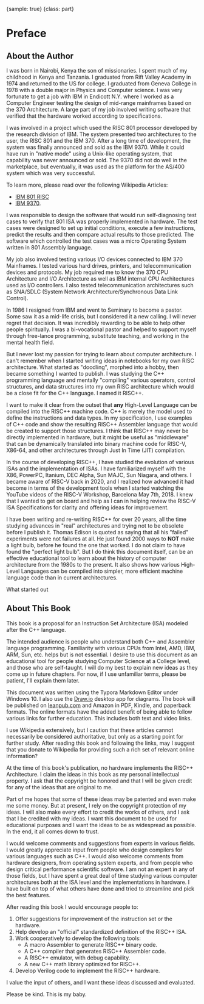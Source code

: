 {sample: true}
{class: part}

# Preface

## About the Author

I was born in Nairobi, Kenya the son of missionaries. I spent much of my childhood in Kenya and Tanzania. I graduated from Rift Valley Academy in 1974 and returned to the US for college. I graduated from Geneva College in 1978 with a double major in Physics and Computer science. I was very fortunate to get a job with IBM in Endicott N.Y. where I worked as a Computer Engineer testing the design of mid-range mainframes based on the 370 Architecture. A large part of my job involved writing software that verified that the hardware worked according to specifications.

I was involved in a project which used the RISC 801 processor developed by the research division of IBM. The system presented two architectures to the user, the RISC 801 and the IBM 370. After a long time of development, the system was finally announced and sold as the IBM 9370. While it could have run in "native mode" using a Unix-like operating system, that capability was never announced or sold. The 9370 did not do well in the marketplace, but eventually, it was used as the platform for the AS/400 system which was very successful.

To learn more, please read over the following Wikipedia Articles:

  * [IBM 801 RISC](https://en.wikipedia.org/wiki/IBM_801)
  * [IBM 9370](https://en.wikipedia.org/wiki/IBM_9370).

I was responsible to design the software that would run self-diagnosing test cases to verify that 801 ISA was properly implemented in hardware. The test cases were designed to set up initial conditions, execute a few instructions, predict the results and then compare actual results to those predicted. The software which controlled the test cases was a micro Operating System written in 801 Assembly language.

My job also involved testing various I/O devices connected to IBM 370 Mainframes. I tested various hard drives, printers, and telecommunication devices and protocols. My job required me to know the 370 CPU Architecture and I/O Architecture as well as IBM internal CPU Architectures used as I/O controllers. I also tested telecommunication architectures such as SNA/SDLC (System Network Architecture/Synchronous Data Link Control).

In 1986 I resigned from IBM and went to Seminary to become a pastor. Some saw it as a mid-life crisis, but I considered it a new calling. I will never regret that decision. It was incredibly rewarding to be able to help other people spiritually. I was a bi-vocational pastor and helped to support myself through free-lance programming, substitute teaching, and working in the mental health field.

But I never lost my passion for trying to learn about computer architecture. I can't remember when I started writing ideas in notebooks for my own RISC architecture. What started as "doodling", morphed into a hobby, then became something I wanted to publish. I was studying the C++ programming language and mentally "compiling" various operators, control structures, and data structures into my own RISC architecture which would be a close fit for the C++ language. I named it RISC++.

I want to make it clear from the outset that **any** High-Level Language can be compiled into the RISC++ machine code. C++ is merely the model used to define the instructions and data types. In my specification, I use examples of C++ code and show the resulting RISC++ Assembler language that would be created to support those structures. I think that RISC++ may never be directly implemented in hardware, but it might be useful as "middleware" that can be dynamically translated into binary machine code for RISC-V, X86-64, and other architectures through Just In Time (JIT) compilation.

In the course of developing RISC++, I have studied the evolution of various ISAs and the implementation of ISAs. I have familiarized myself with the X86, PowerPC, Itanium, DEC Alpha,  Sun MAJC, Sun Niagara, and others. I became aware of RISC-V back in 2020, and I realized how advanced it had become in terms of the development tools when I started watching the YouTube videos of the RISC-V Workshop, Barcelona May 7th, 2018. I knew that I wanted to get on board and help as I can in helping review the RISC-V ISA Specifications for clarity and offering ideas for improvement.

I have been writing and re-writing RISC++ for over 20 years, all the time studying advances in "real" architectures and trying not to be obsolete before I publish it. Thomas Edison is quoted as saying that all his "failed" experiments were not failures at all. He just found 2000 ways to **NOT** make a light bulb, before he found the one that worked. I do not claim to have found the "perfect light bulb". But I do think this document itself, can be an effective educational tool to learn about the history of computer architecture from the 1980s to the present. It also shows how various High-Level Languages can be compiled into simpler, more efficient machine language code than in current architectures.

What started out


## About This Book

This book is a proposal for an Instruction Set Architecture (ISA) modeled after the C++ language.

The intended audience is people who understand both C++ and Assembler language programming. Familiarity with various CPUs from Intel, AMD, IBM, ARM, Sun, etc. helps but is not essential. I desire to use this document as an educational tool for people studying Computer Science at a College level, and those who are self-taught. I will do my best to explain new ideas as they come up in future chapters. For now, if I use unfamiliar terms, please be patient, I'll explain them later.

This document was written using the Typora Markdown Editor under Windows 10. I also use the <u>Draw.io</u> desktop app for diagrams. The book will be published on [leanpub.com](https://leanpub.com/) and Amazon in PDF, Kindle, and paperback formats. The online formats have the added benefit of being able to follow various links for further education. This includes both text and video links.

I use Wikipedia extensively, but I caution that these articles cannot necessarily be considered authoritative, but only as a starting point for further study. After reading this book and following the links, may I suggest that you donate to Wikipedia for providing such a rich set of relevant online information?

At the time of this book's publication, no hardware implements the RISC++ Architecture. I claim the ideas in this book as my personal intellectual property. I ask that the copyright be honored and that I will be given credit for any of the ideas that are original to me.

Part of me hopes that some of these ideas may be patented and even make me some money. But at present, I rely on the copyright protection of my ideas. I will also make every effort to credit the works of others, and I ask that I be credited with my ideas. I want this document to be used for educational purposes and I want the ideas to be as widespread as possible. In the end, it all comes down to trust.

I would welcome comments and suggestions from experts in various fields. I would greatly appreciate input from people who design compilers for various languages such as C++. I would also welcome comments from hardware designers, from operating system experts, and from people who design critical performance scientific software. I am not an expert in any of those fields, but I have spent a great deal of time studying various computer architectures both at the ISA level and the implementations in hardware. I have built on top of what others have done and tried to streamline and pick the best features.

After reading this book I would encourage people to:

1. Offer suggestions for improvement of the instruction set or the hardware.
2. Help develop an "official" standardized definition of the RISC++ ISA.
3. Work cooperatively to develop the following tools:
	* A macro Assembler to generate RISC++ binary code.
	* A C++ compiler that generates RISC++ Assembler code.
	* A RISC++ emulator, with debug capability.
	* A new C++ math library optimized for RISC++.
4. Develop Verilog code to implement the RISC++ hardware.

I value the input of others, and I want these ideas discussed and evaluated.

Please be kind. This is my baby.

